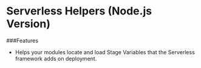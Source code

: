 Serverless Helpers (Node.js Version)
=================================

###Features
* Helps your modules locate and load Stage Variables that the Serverless framework adds on deployment.

